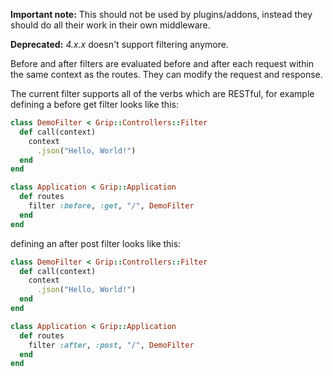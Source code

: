 **Important note:** This should not be used by plugins/addons, instead they should do all their work in their own middleware.

**Deprecated:** _4.x.x_ doesn't support filtering anymore.

Before and after filters are evaluated before and after each request within the same context as the routes. They can modify the request and response.

The current filter supports all of the verbs which are RESTful, for example defining a before get filter looks like this:

```ruby
class DemoFilter < Grip::Controllers::Filter
  def call(context)
    context
      .json("Hello, World!")
  end
end

class Application < Grip::Application
  def routes
    filter :before, :get, "/", DemoFilter
  end
end
```

defining an after post filter looks like this:

```ruby
class DemoFilter < Grip::Controllers::Filter
  def call(context)
    context
      .json("Hello, World!")
  end
end

class Application < Grip::Application
  def routes
    filter :after, :post, "/", DemoFilter
  end
end
```
